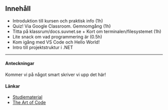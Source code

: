 ## Innehåll

* Introduktion till kursen och praktisk info (1h)
* Quiz! Via Google Classroom. Gemnomgång (1h)
* Titta på klassrum/docs.suvnet.se + Kort om terminalen/filesystemet (1h)
* Lite snack om vad programmering är (0.5h)
* Kom igång med VS Code och Hello World!
* Intro till projektstruktur i .NET

---

#### Anteckningar
Kommer vi på något smart skriver vi upp det här!

#### Länkar

* [Studiematerial](https://docs.suvnet.se)
* [The Art of Code](https://www.youtube.com/watch?v=6avJHaC3C2U)
